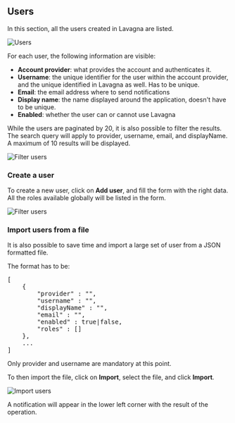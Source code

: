 ## Users

In this section, all the users created in Lavagna are listed.

<img class="pure-img" src="{{relativeRootPath}}/images/en/c03_admin_users.png" alt="Users">

For each user, the following information are visible:

* **Account provider**: what provides the account and authenticates it.
* **Username**: the unique identifier for the user within the account provider, and the unique identified in Lavagna as well. Has to be unique.
* **Email**: the email address where to send notifications
* **Display name**: the name displayed around the application, doesn't have to be unique.
* **Enabled**: whether the user can or cannot use Lavagna

While the users are paginated by 20, it is also possible to filter the results. The search query will apply to provider, username, email, and displayName. A maximum of 10 results will be displayed.

<img class="pure-img" src="{{relativeRootPath}}/images/en/c03_admin_users-filter.png" alt="Filter users">

### Create a user

To create a new user, click on **<i class="fa fa-plus"></i> Add user**, and fill the form with the right data.
All the roles available globally will be listed in the form.

<img class="pure-img" src="{{relativeRootPath}}/images/en/c03_admin_add-user.png" alt="Filter users">

### Import users from a file

It is also possible to save time and import a large set of user from a JSON formatted file.

The format has to be:
<pre>
[
    {
        "provider" : "",
        "username" : "",
        "displayName" : "",
        "email" : "",
        "enabled" : true|false,
        "roles" : []
    },
    ...
]
</pre>

Only provider and username are mandatory at this point.

To then import the file, click on **<i class="fa fa-upload"></i> Import**, select the file, and click **Import**.

<img class="pure-img" src="{{relativeRootPath}}/images/en/c03_admin_import-users.png" alt="Import users">

A notification will appear in the lower left corner with the result of the operation.